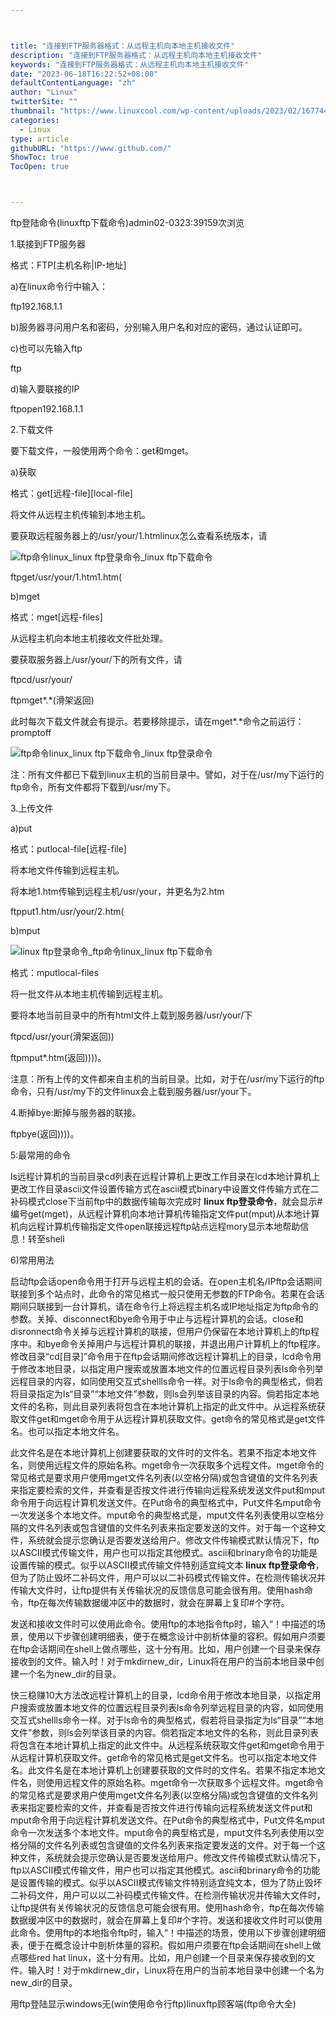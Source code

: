 ```yaml
---



title: "连接到FTP服务器格式：从远程主机向本地主机接收文件"
description: "连接到FTP服务器格式：从远程主机向本地主机接收文件"
keywords: "连接到FTP服务器格式：从远程主机向本地主机接收文件"
date: "2023-06-18T16:22:52+08:00"
defaultContentLanguage: "zh"
author: "Linux"
twitterSite: ""
thumbnail: "https://www.linuxcool.com/wp-content/uploads/2023/02/1677449345274_0.png"
categories:
  - Linux
type: article
githubURL: "https://www.github.com/"
ShowToc: true
TocOpen: true



---
```


ftp登陆命令(linuxftp下载命令)admin02-0323:39159次浏览

1.联接到FTP服务器

格式：FTP[主机名称|IP-地址]

a)在linux命令行中输入：

ftp192.168.1.1

b)服务器寻问用户名和密码，分别输入用户名和对应的密码，通过认证即可。

c)也可以先输入ftp

ftp

d)输入要联接的IP

ftpopen192.168.1.1

2.下载文件

要下载文件，一般使用两个命令：get和mget。

a)获取

格式：get[远程-file][local-file]

将文件从远程主机传输到本地主机。

要获取远程服务器上的/usr/your/1.htmlinux怎么查看系统版本，请

![ftp命令linux_linux ftp登录命令_linux ftp下载命令](https://www.linuxcool.com/wp-content/uploads/2023/02/1677449345274_0.png)

ftpget/usr/your/1.htm1.htm(

b)mget

格式：mget[远程-files]

从远程主机向本地主机接收文件批处理。

要获取服务器上/usr/your/下的所有文件，请

ftpcd/usr/your/

ftpmget*.*(滑架返回)

此时每次下载文件就会有提示。若要移除提示，请在mget*.*命令之前运行：promptoff

![ftp命令linux_linux ftp下载命令_linux ftp登录命令](https://www.linuxcool.com/wp-content/uploads/2023/02/1677449345274_1.png)

注：所有文件都已下载到linux主机的当前目录中。譬如，对于在/usr/my下运行的ftp命令，所有文件都将下载到/usr/my下。

3.上传文件

a)put

格式：putlocal-file[远程-file]

将本地文件传输到远程主机。

将本地1.htm传输到远程主机/usr/your，并更名为2.htm

ftpput1.htm/usr/your/2.htm(

b)mput

![linux ftp登录命令_ftp命令linux_linux ftp下载命令](https://www.linuxcool.com/wp-content/uploads/2023/02/1677449345274_2.png)

格式：mputlocal-files

将一批文件从本地主机传输到远程主机。

要将本地当前目录中的所有html文件上载到服务器/usr/your/下

ftpcd/usr/your(滑架返回))

ftpmput*.htm(返回))))。

注意：所有上传的文件都来自主机的当前目录。比如，对于在/usr/my下运行的ftp命令，只有/usr/my下的文件linux会上载到服务器/usr/your下。

4.断掉bye:断掉与服务器的联接。

ftpbye(返回))))。

5:最常用的命令

ls远程计算机的当前目录cd列表在远程计算机上更改工作目录在lcd本地计算机上更改工作目录ascii文件设置传输方式在ascii模式binary中设置文件传输方式在二补码模式close下当前ftp中的数据传输每次完成时 **linux ftp登录命令**，就会显示#编号get(mget)，从远程计算机向本地计算机传输指定文件put(mput)从本地计算机向远程计算机传输指定文件open联接远程ftp站点远程mory显示本地帮助信息！转至shell

6)常用用法

启动ftp会话open命令用于打开与远程主机的会话。在open主机名/IPftp会话期间联接到多个站点时，此命令的常见格式一般只使用无参数的FTP命令。若果在会话期间只联接到一台计算机，请在命令行上将远程主机名或IP地址指定为ftp命令的参数。关掉、disconnect和bye命令用于中止与远程计算机的会话。close和disronnect命令关掉与远程计算机的联接，但用户仍保留在本地计算机上的ftp程序中。和bye命令关掉用户与远程计算机的联接，并退出用户计算机上的ftp程序。修改目录“cd[目录]”命令用于在ftp会话期间修改远程计算机上的目录，lcd命令用于修改本地目录，以指定用户搜索或放置本地文件的位置远程目录列表ls命令列举远程目录的内容，如同使用交互式shellls命令一样。对于ls命令的典型格式，倘若将目录指定为ls“目录”“本地文件”参数，则ls会列举该目录的内容。倘若指定本地文件的名称，则此目录列表将包含在本地计算机上指定的此文件中。从远程系统获取文件get和mget命令用于从远程计算机获取文件。get命令的常见格式是get文件名。也可以指定本地文件名。

此文件名是在本地计算机上创建要获取的文件时的文件名。若果不指定本地文件名，则使用远程文件的原始名称。mget命令一次获取多个远程文件。mget命令的常见格式是要求用户使用mget文件名列表(以空格分隔)或包含键值的文件名列表来指定要检索的文件，并查看是否按文件进行传输向远程系统发送文件put和mput命令用于向远程计算机发送文件。在Put命令的典型格式中，Put文件名mput命令一次发送多个本地文件。mput命令的典型格式是，mput文件名列表使用以空格分隔的文件名列表或包含键值的文件名列表来指定要发送的文件。对于每一个这种文件，系统就会提示您确认是否要发送给用户。修改文件传输模式默认情况下，ftp以ASCII模式传输文件，用户也可以指定其他模式。ascii和brinary命令的功能是设置传输的模式。似乎以ASCII模式传输文件特别适宜纯文本 **linux ftp登录命令**，但为了防止毁坏二补码文件，用户可以以二补码模式传输文件。在检测传输状况并传输大文件时，让ftp提供有关传输状况的反馈信息可能会很有用。使用hash命令，ftp在每次传输数据缓冲区中的数据时，就会在屏幕上复印#个字符。

发送和接收文件时可以使用此命令。使用ftp的本地指令ftp时，输入“！中描述的场景，使用以下步骤创建明细表，便于在概念设计中剖析体量的容积。假如用户须要在ftp会话期间在shell上做点哪些，这十分有用。比如，用户创建一个目录来保存接收到的文件。输入时！对于mkdirnew_dir，Linux将在用户的当前本地目录中创建一个名为new_dir的目录。

快三稳赚10大方法改远程计算机上的目录，lcd命令用于修改本地目录，以指定用户搜索或放置本地文件的位置远程目录列表ls命令列举远程目录的内容，如同使用交互式shellls命令一样。对于ls命令的典型格式，假若将目录指定为ls“目录”“本地文件”参数，则ls会列举该目录的内容。倘若指定本地文件的名称，则此目录列表将包含在本地计算机上指定的此文件中。从远程系统获取文件get和mget命令用于从远程计算机获取文件。get命令的常见格式是get文件名。也可以指定本地文件名。此文件名是在本地计算机上创建要获取的文件时的文件名。若果不指定本地文件名，则使用远程文件的原始名称。mget命令一次获取多个远程文件。mget命令的常见格式是要求用户使用mget文件名列表(以空格分隔)或包含键值的文件名列表来指定要检索的文件，并查看是否按文件进行传输向远程系统发送文件put和mput命令用于向远程计算机发送文件。在Put命令的典型格式中，Put文件名mput命令一次发送多个本地文件。mput命令的典型格式是，mput文件名列表使用以空格分隔的文件名列表或包含键值的文件名列表来指定要发送的文件。对于每一个这种文件，系统就会提示您确认是否要发送给用户。修改文件传输模式默认情况下，ftp以ASCII模式传输文件，用户也可以指定其他模式。ascii和brinary命令的功能是设置传输的模式。似乎以ASCII模式传输文件特别适宜纯文本，但为了防止毁坏二补码文件，用户可以以二补码模式传输文件。在检测传输状况并传输大文件时，让ftp提供有关传输状况的反馈信息可能会很有用。使用hash命令，ftp在每次传输数据缓冲区中的数据时，就会在屏幕上复印#个字符。发送和接收文件时可以使用此命令。使用ftp的本地指令ftp时，输入“！中描述的场景，使用以下步骤创建明细表，便于在概念设计中剖析体量的容积。假如用户须要在ftp会话期间在shell上做点哪些red hat linux，这十分有用。比如，用户创建一个目录来保存接收到的文件。输入时！对于mkdirnew_dir，Linux将在用户的当前本地目录中创建一个名为new_dir的目录。

用ftp登陆显示windows无(win使用命令行ftp)linuxftp顾客端(ftp命令大全)